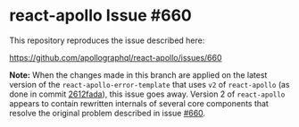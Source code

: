 # react-apollo Issue #660

This repository reproduces the issue described here:

https://github.com/apollographql/react-apollo/issues/660

**Note:** When the changes made in this branch are applied on the latest version of the `react-apollo-error-template` that uses `v2` of `react-apollo` (as done in commit [2612fada](https://github.com/newoga/react-apollo-issue-660/tree/2612fada87987701d33e53cd7d877e85209beab6)), this issue goes away. Version 2 of `react-apollo` appears to contain rewritten internals of several core components that resolve the original problem described in issue [#660](https://github.com/apollographql/react-apollo/issues/660
).
